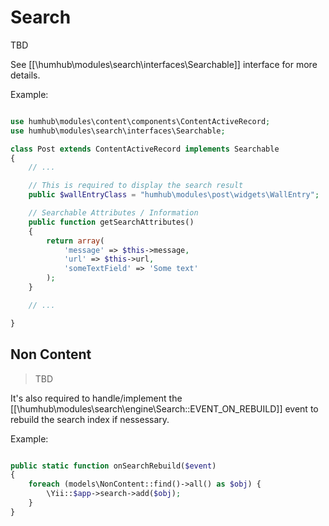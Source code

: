 Search
======

TBD


See [[\humhub\modules\search\interfaces\Searchable]] interface for more details.

Example:


```php

use humhub\modules\content\components\ContentActiveRecord;
use humhub\modules\search\interfaces\Searchable;

class Post extends ContentActiveRecord implements Searchable
{
	// ...

	// This is required to display the search result
    public $wallEntryClass = "humhub\modules\post\widgets\WallEntry";

	// Searchable Attributes / Information
    public function getSearchAttributes()
    {
        return array(
            'message' => $this->message,
            'url' => $this->url,
			'someTextField' => 'Some text'
        );
    }

	// ...

}

```


## Non Content 

> TBD

It's also required to handle/implement the [[\humhub\modules\search\engine\Search::EVENT_ON_REBUILD]] event to rebuild the search index if nessessary.

Example:

```php

public static function onSearchRebuild($event)
{
    foreach (models\NonContent::find()->all() as $obj) {
        \Yii::$app->search->add($obj);
    }
}

```
